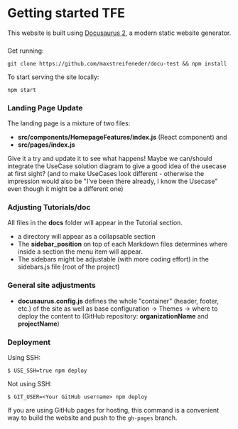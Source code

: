 # Getting started TFE

This website is built using [Docusaurus 2](https://docusaurus.io/), a modern static website generator.

###

Get running:

```
git clone https://github.com/maxstreifeneder/docu-test && npm install
```

To start serving the site locally:

```
npm start
```

### Landing Page Update

The landing page is a mixture of two files:

- **src/components/HomepageFeatures/index.js** (React component) and
- **src/pages/index.js**

Give it a try and update it to see what happens! Maybe we can/should integrate the UseCase solution diagram to give a good idea of the usecase at first sight?
(and to make UseCases look different - otherwise the impression would also be "I've been there already, I know the Usecase" even though it might be a different one)

### Adjusting Tutorials/doc

All files in the **docs** folder will appear in the Tutorial section.

- a directory will appear as a collapsable section
- The **sidebar_position** on top of each Markdown files determines where inside a section the menu item will appear.
- The sidebars might be adjustable (with more coding effort) in the sidebars.js file (root of the project)

### General site adjustments

- **docusaurus.config.js** defines the whole "container" (header, footer, etc.) of the site as well as base configuration
  -> Themes
  -> where to deploy the content to (GitHub repository: **organizationName** and **projectName**)

### Deployment

Using SSH:

```
$ USE_SSH=true npm deploy
```

Not using SSH:

```
$ GIT_USER=<Your GitHub username> npm deploy
```

If you are using GitHub pages for hosting, this command is a convenient way to build the website and push to the `gh-pages` branch.
